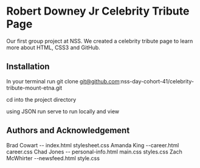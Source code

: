 # Robert Downey Jr Celebrity Tribute Page
Our first group project at NSS. We created a celebrity tribute page to learn more about HTML, CSS3 and GitHub. 

## Installation
In your terminal run git clone git@github.com:nss-day-cohort-41/celebrity-tribute-mount-etna.git

cd into the project directory

using JSON run serve to run locally and view

## Authors and Acknowledgement
Brad Cowart -- index.html stylesheet.css
Amanda King --career.html career.css
Chad Jones -- personal-info.html main.css styles.css
Zach McWhirter --newsfeed.html style.css



